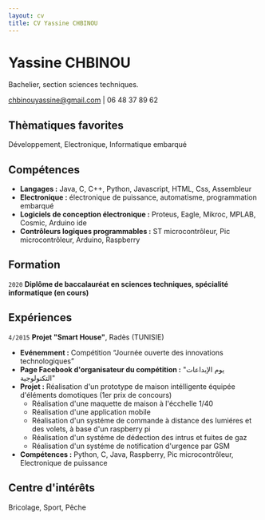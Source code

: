 ```yaml
---
layout: cv
title: CV Yassine CHBINOU
---
```

# Yassine CHBINOU
Bachelier, section sciences techniques.
<div id="webaddress">
  <a href="mailto:chbinouyassine@gmail.com">chbinouyassine@gmail.com</a> | 
  <a>06 48 37 89 62</a>
</div>

## Thèmatiques favorites
Développement, Electronique, Informatique embarqué  

## Compétences

* __Langages :__ Java, C, C++, Python, Javascript, HTML, Css, Assembleur
* __Electronique :__ électronique de puissance, automatisme, programmation embarqué
* __Logiciels de conception électronique :__ Proteus, Eagle, Mikroc, MPLAB, Cosmic, Arduino ide
* __Contrôleurs logiques programmables :__ ST microcontrôleur, Pic microcontrôleur, Arduino, Raspberry


## Formation

`2020`
__Diplôme de baccalauréat en sciences techniques, spécialité informatique (en cours)__

## Expériences

`4/2015`
__Projet "Smart House"__, Radès (TUNISIE)

- __Evénemment :__  Compétition “Journée ouverte des innovations technologiques”
- __Page Facebook d'organisateur du compétition :__  "يوم الإبداعات التكنولوجية"
- __Projet :__ Réalisation d'un prototype de maison intélligente équipée d'éléments domotiques (1er prix de concours)
  - Réalisation d'une maquette de maison à l'écchelle 1/40
  - Réalisation d'une application mobile
  - Réalisation d'un systéme de commande à distance des lumiéres et des volets, à base d'un raspberry pi
  - Réalisation d'un systéme de dédection des intrus et fuites de gaz
  - Réalisation d'un systéme de notification d'urgence par GSM
- __Compétences :__ Python, C, Java, Raspberry, Pic microcontrôleur, Electronique de puissance

## Centre d'intérêts

 Bricolage, Sport, Pêche

<!-- ### Footer

Dernière mise à jour : 12/01/2020

-->
